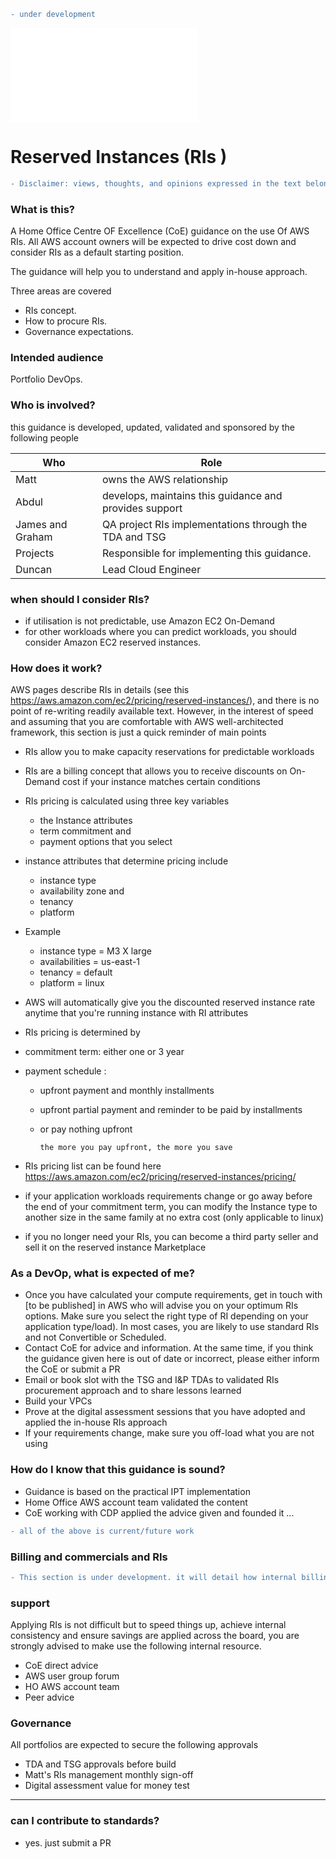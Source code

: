 
```diff
- under development
```

![go back to table of content](./README.md)

# Reserved Instances (RIs )

```diff
- Disclaimer: views, thoughts, and opinions expressed in the text belong solely to the author, and not necessarily to the author's employer. 
```

### What is this?

A Home Office Centre OF Excellence (CoE) guidance on the use Of AWS RIs. All AWS account owners will be expected to drive cost down and consider RIs as a default starting position.

The guidance will help you to understand and apply in-house approach.

Three areas are covered

- RIs concept.
- How to procure RIs.
- Governance expectations.

### Intended audience

 Portfolio DevOps.

### Who is involved?

this guidance is developed, updated, validated and sponsored by the following people  

| Who | Role  |
| ------ | ------ |
| Matt | owns the AWS relationship  |
| Abdul | develops, maintains this guidance and provides support |
| James and Graham| QA project RIs implementations through the TDA and TSG  |
| Projects | Responsible for implementing this guidance. |
| Duncan | Lead Cloud Engineer |



### when should I consider RIs?

- if utilisation is not predictable, use Amazon EC2 On-Demand   
- for other workloads where you can predict workloads, you should consider  Amazon EC2 reserved instances.



### How does it work?

AWS pages describe RIs in details (see this https://aws.amazon.com/ec2/pricing/reserved-instances/), and there is no point of re-writing readily available text. However, in the interest of speed and assuming that you are comfortable with AWS well-architected framework, this section is just a quick reminder of main points

- RIs allow you to make capacity reservations for predictable workloads

- RIs are a billing concept that allows you to receive discounts on On-Demand cost if your instance matches certain conditions 

- RIs pricing is calculated using three key variables

    - the Instance attributes
    - term commitment and
    - payment options that you select


- instance attributes that determine pricing include

  - instance type
  - availability zone  and
  - tenancy
  - platform


- Example

   - instance type = M3 X large
   - availabilities = us-east-1
   - tenancy = default
   - platform  = linux



- AWS will automatically give you  the discounted reserved instance rate anytime that you're running instance with RI attributes

-  RIs pricing is determined by

  - commitment term: either one or 3 year
  - payment schedule :
      - upfront payment and monthly installments
      - upfront partial payment  and reminder to be paid by installments
      - or pay nothing upfront  


            the more you pay upfront, the more you save

- RIs pricing list can be found here https://aws.amazon.com/ec2/pricing/reserved-instances/pricing/

- if your application workloads requirements change or go away before the end of your  commitment term, you can modify the Instance type to another size in the same family at no extra cost (only applicable to linux)

- if you no longer need your RIs,  you can become a third party seller and sell it on the reserved instance Marketplace

### As a DevOp, what is expected of me?

- Once you have calculated your compute requirements, get in touch with [to be published] in AWS who will advise you on your optimum RIs options. Make sure you select the right type of RI depending on your application type/load). In most cases, you are likely to use standard RIs and not Convertible or Scheduled. 
- Contact CoE for advice and information. At the same time, if you think the guidance given here is out of date or incorrect, please either inform the CoE or submit a PR
- Email or book slot with the TSG and I&P TDAs to validated RIs procurement approach and to share lessons learned 
- Build your VPCs
- Prove at the digital assessment sessions that you have adopted and applied the in-house RIs approach
- If your requirements change, make sure you off-load what you are not using

### How do I know that this guidance is sound?


- Guidance is based on the practical IPT implementation 
- Home Office AWS account team validated the content 
- CoE working with CDP applied the advice given and founded it  ...

```diff
- all of the above is current/future work 
```
### Billing  and commercials  and RIs

```diff
- This section is under development. it will detail how internal billing works. 
```
### support

Applying RIs is not difficult but to speed things up, achieve internal consistency and ensure savings are applied across the board, you are strongly advised to make use the following  internal resource.

  - CoE direct advice
  - AWS user group forum
  - HO AWS account team
  - Peer advice  

### Governance

All portfolios are expected to secure the following approvals

- TDA and TSG approvals before build
-  Matt's RIs management monthly sign-off
-  Digital assessment value for money test


---

### can I contribute to standards?
- yes. just submit a PR
